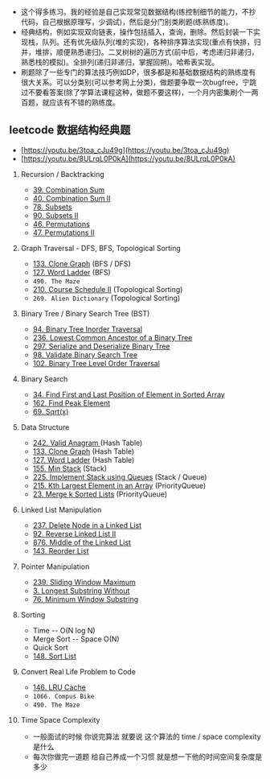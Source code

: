 - 这个得多练习。我的经验是自己实现常见数据结构(练控制细节的能力，不抄代码，自己根据原理写，少调试)，然后是分门别类刷题(练熟练度)。
- 经典结构，例如实现双向链表，操作包括插入，查询，删除。然后封装一下实现栈，队列。还有优先级队列(堆的实现)，各种排序算法实现(重点有快排，归并，堆排，顺便熟悉递归)。二叉树树的遍历方式(前中后，考虑递归非递归，熟悉栈的模拟)。全排列(递归非递归，掌握回朔)。哈希表实现。
- 刷题除了一些专门的算法技巧例如DP，很多都是和基础数据结构的熟练度有很大关系。可以分类别(可以参考网上分类)，做题要争取一次bugfree，宁跳过不要看答案(除了学算法课程这种，做题不要这样)，一个月内密集刷个一两百题，就应该有不错的熟练度。

## leetcode 数据结构经典题
   - [https://youtu.be/3toa_cJu49g](https://youtu.be/3toa_cJu49g)
   - [https://youtu.be/8ULrqL0P0kA](https://youtu.be/8ULrqL0P0kA)
1. Recursion / Backtracking
    - [39. Combination Sum](https://leetcode.cn/problems/combination-sum/)
    - [40. Combination Sum II](https://leetcode.cn/problems/combination-sum-ii/)
    - [78. Subsets ](https://leetcode.cn/problems/subsets/)
    - [90. Subsets II ](https://leetcode.cn/problems/subsets-ii)
    - [46. Permutations ](https://leetcode.cn/problems/permutations)
    - [47. Permutations II](https://leetcode.cn/problems/permutations-ii) 

2. Graph Traversal - DFS, BFS, Topological Sorting
    - [133. Clone Graph](https://leetcode.cn/problems/clone-graph) (BFS / DFS)
    - [127. Word Ladder](https://leetcode.cn/problems/word-ladder) (BFS)
    - `490. The Maze `
    - [210. Course Schedule II](https://leetcode.cn/problems/course-schedule-ii) (Topological Sorting)
    - `269. Alien Dictionary` (Topological Sorting)

3. Binary Tree / Binary Search Tree (BST)
    - [94. Binary Tree Inorder Traversal ](https://leetcode.cn/problems/binary-tree-inorder-traversal)
    - [236. Lowest Common Ancestor of a Binary Tree](https://leetcode.cn/problems/lowest-common-ancestor-of-a-binary-tree)
    - [297. Serialize and Deserialize Binary Tree ](https://leetcode.cn/problems/serialize-and-deserialize-binary-tree)
    - [98. Validate Binary Search Tree ](https://leetcode.cn/problems/validate-binary-search-tree)
    - [102. Binary Tree Level Order Traversal ](https://leetcode.cn/problems/binary-tree-level-order-traversal)
 
4. Binary Search
    - [34. Find First and Last Position of Element in Sorted Array](https://leetcode.cn/problems/find-first-and-last-position-of-element-in-sorted-array)
    - [162. Find Peak Element](https://leetcode.cn/problems/find-peak-element) 
    - [69. Sqrt(x)](https://leetcode.cn/problems/sqrtx)
  
5. Data Structure
    - [242. Valid Anagram ](https://leetcode.cn/problems/valid-anagram) (Hash Table)
    - [133. Clone Graph](https://leetcode.cn/problems/clone-graph)  (Hash Table)
    - [127. Word Ladder](https://leetcode.cn/problems/word-ladder) (Hash Table)
    - [155. Min Stack](https://leetcode.cn/problems/min-stack)  (Stack)
    - [225. Implement Stack using Queues](https://leetcode.cn/problems/implement-stack-using-queues) (Stack / Queue)
    - [215. Kth Largest Element in an Array](https://leetcode.cn/problems/kth-largest-element-in-an-array) (PriorityQueue)
    - [23. Merge k Sorted Lists](https://leetcode.cn/problems/merge-k-sorted-lists) (PriorityQueue)

6. Linked List Manipulation
    - [237. Delete Node in a Linked List](https://leetcode.cn/problems/delete-node-in-a-linked-list)
    - [92. Reverse Linked List II ](https://leetcode.cn/problems/reverse-linked-list-ii)
    - [876. Middle of the Linked List](https://leetcode.cn/problems/middle-of-the-linked-list) 
    - [143. Reorder List](https://leetcode.cn/problems/reorder-list)

7. Pointer Manipulation
    - [239. Sliding Window Maximum](https://leetcode.cn/problems/sliding-window-maximum) 
    - [3. Longest Substring Without](https://leetcode.cn/problems/longest-substring-without-repeating-characters) 
    - [76. Minimum Window Substring](https://leetcode.cn/problems/minimum-window-substring) 

8. Sorting
    - Time -- O(N log N)
    - Merge Sort -- Space O(N)
    - Quick Sort
    - [148. Sort List](https://leetcode.cn/problems/sort-list)

9. Convert Real Life Problem to Code 
    - [146. LRU Cache](https://leetcode.cn/problems/lru-cache) 
    - `1066. Compus Bike`
    - `490. The Maze` 

10. Time Space Complexity
    - 一般面试的时候 你说完算法 就要说 这个算法的 time / space complexity是什么
    - 每次你做完一道题 给自己养成一个习惯 就是想一下他的时间空间复杂度是多少
